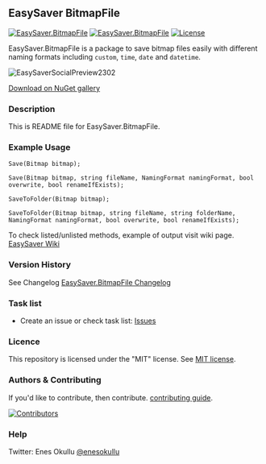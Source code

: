 ## EasySaver BitmapFile
[![EasySaver.BitmapFile](https://img.shields.io/nuget/v/EasySaver.BitmapFile.svg)](https://www.nuget.org/packages/EasySaver.BitmapFile/) [![EasySaver.BitmapFile](https://img.shields.io/nuget/dt/EasySaver.BitmapFile.svg)](https://www.nuget.org/packages/EasySaver.BitmapFile/) [![License](https://img.shields.io/github/license/meokullu/EasySaver.svg)](https://github.com/meokullu/EasySaver/blob/master/LICENSE)

EasySaver.BitmapFile is a package to save bitmap files easily with different naming formats including `custom`, `time`, `date` and `datetime`.

![EasySaverSocialPreview2302](https://github.com/meokullu/EasySaver/assets/4971757/dca9b6bd-a572-4bd9-821d-87236f126e7a)

[Download on NuGet gallery](https://www.nuget.org/packages/EasySaver.BitmapFile/)

### Description

This is README file for EasySaver.BitmapFile.

### Example Usage
```
Save(Bitmap bitmap);
```
```
Save(Bitmap bitmap, string fileName, NamingFormat namingFormat, bool overwrite, bool renameIfExists);
```
```
SaveToFolder(Bitmap bitmap);
```
```
SaveToFolder(Bitmap bitmap, string fileName, string folderName, NamingFormat namingFormat, bool overwrite, bool renameIfExists);
```

To check listed/unlisted methods, example of output visit wiki page. [EasySaver Wiki](https://github.com/meokullu/EasySaver/wiki)

### Version History
See Changelog [EasySaver.BitmapFile Changelog](https://github.com/meokullu/EasySaver/blob/master/EasySaver.BitmapFile/CHANGELOG.md)

### Task list
* Create an issue or check task list: [Issues](https://github.com/meokullu/EasySaver/issues)

### Licence
This repository is licensed under the "MIT" license. See [MIT license](https://github.com/meokullu/EasySaver/blob/master/LICENSE).

### Authors & Contributing

If you'd like to contribute, then contribute. [contributing guide](https://github.com/meokullu/EasySaver/blob/master/LICENSE).

[![Contributors](https://contrib.rocks/image?repo=meokullu/EasySaver)](https://github.com/meokullu/EasySaver/graphs/contributors)

### Help
Twitter: Enes Okullu [@enesokullu](https://twitter.com/EnesOkullu)